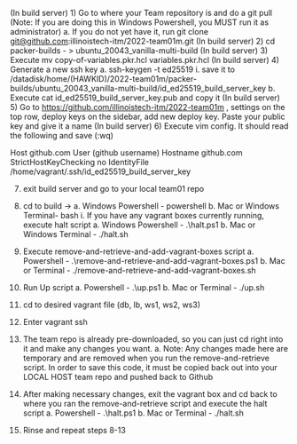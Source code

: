 ﻿(In build server) 1) Go to where your Team repository is and do a git pull (Note: If you are doing this in Windows Powershell, you MUST run it as administrator)
   a. If you do not yet have it, run git clone git@github.com:illinoistech-itm/2022-team01m.git
(In build server) 2) cd packer-builds - > ubuntu_20043_vanilla-multi-build
(In build server) 3) Execute mv copy-of-variables.pkr.hcl variables.pkr.hcl
(In build server) 4) Generate a new ssh key
   a. ssh-keygen -t ed25519
		i. save it to /datadisk/home/(HAWKID)/2022-team01m/packer-builds/ubuntu_20043_vanilla-multi-build/id_ed25519_build_server_key
   b. Execute cat id_ed25519_build_server_key.pub and copy it
(In build server) 5) Go to https://github.com/illinoistech-itm/2022-team01m , settings on the top row, deploy keys on the sidebar, add new deploy key. Paste your public key and give it a name
(In build server) 6) Execute vim config. It should read the following and save (:wq)

Host github.com
   User (github username)
   Hostname github.com
	StrictHostKeyChecking no
	IdentityFile /home/vagrant/.ssh/id_ed25519_build_server_key

7) exit build server and go to your local team01 repo
8) cd to build -> 
   a. Windows Powershell - powershell
   b. Mac or Windows Terminal- bash
      i. If you have any vagrant boxes currently running, execute halt script
         a. Windows Powershell - .\halt.ps1
         b. Mac or Windows Terminal - ./halt.sh 

9) Execute remove-and-retrieve-and-add-vagrant-boxes script 
   a. Powershell - .\remove-and-retrieve-and-add-vagrant-boxes.ps1
   b. Mac or Terminal - ./remove-and-retrieve-and-add-vagrant-boxes.sh
10) Run Up script
   a. Powershell - .\up.ps1
   b. Mac or Terminal - ./up.sh
11) cd to desired vagrant file (db, lb, ws1, ws2, ws3)
12) Enter vagrant ssh
13) The team repo is already pre-downloaded, so you can just cd right into it and make any changes you want.
   a. Note: Any changes made here are temporary and are removed when you run the remove-and-retrieve script. In order to save this code, it must be copied back out into your LOCAL HOST team repo and pushed back to Github
14) After making necessary changes, exit the vagrant box and cd back to where you ran the remove-and-retrieve script and execute the halt script
   a. Powershell - .\halt.ps1
   b. Mac or Terminal - ./halt.sh
15) Rinse and repeat steps 8-13
